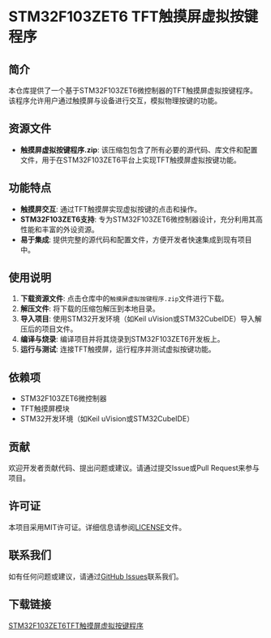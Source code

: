 # STM32F103ZET6 TFT触摸屏虚拟按键程序

## 简介

本仓库提供了一个基于STM32F103ZET6微控制器的TFT触摸屏虚拟按键程序。该程序允许用户通过触摸屏与设备进行交互，模拟物理按键的功能。

## 资源文件

- **触摸屏虚拟按键程序.zip**: 该压缩包包含了所有必要的源代码、库文件和配置文件，用于在STM32F103ZET6平台上实现TFT触摸屏虚拟按键功能。

## 功能特点

- **触摸屏交互**: 通过TFT触摸屏实现虚拟按键的点击和操作。
- **STM32F103ZET6支持**: 专为STM32F103ZET6微控制器设计，充分利用其高性能和丰富的外设资源。
- **易于集成**: 提供完整的源代码和配置文件，方便开发者快速集成到现有项目中。

## 使用说明

1. **下载资源文件**: 点击仓库中的`触摸屏虚拟按键程序.zip`文件进行下载。
2. **解压文件**: 将下载的压缩包解压到本地目录。
3. **导入项目**: 使用STM32开发环境（如Keil uVision或STM32CubeIDE）导入解压后的项目文件。
4. **编译与烧录**: 编译项目并将其烧录到STM32F103ZET6开发板上。
5. **运行与测试**: 连接TFT触摸屏，运行程序并测试虚拟按键功能。

## 依赖项

- STM32F103ZET6微控制器
- TFT触摸屏模块
- STM32开发环境（如Keil uVision或STM32CubeIDE）

## 贡献

欢迎开发者贡献代码、提出问题或建议。请通过提交Issue或Pull Request来参与项目。

## 许可证

本项目采用MIT许可证。详细信息请参阅[LICENSE](LICENSE)文件。

## 联系我们

如有任何问题或建议，请通过[GitHub Issues](https://github.com/your-repo/issues)联系我们。

## 下载链接

[STM32F103ZET6TFT触摸屏虚拟按键程序](https://pan.quark.cn/s/ea53481e916b)